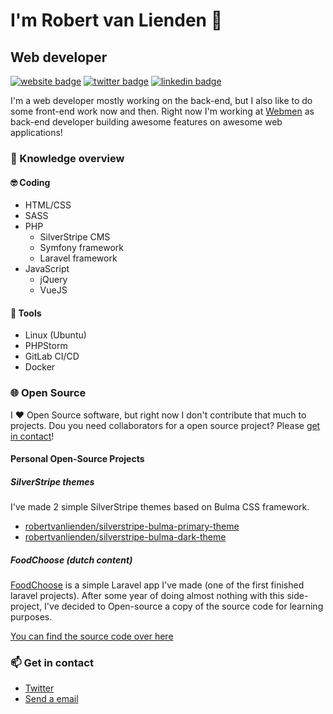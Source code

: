 # I'm Robert van Lienden 👋
## Web developer
[![website badge](https://img.shields.io/badge/Website-https%3A%2F%2Fwww.robertvanlienden.dev%2F-informational)](https://www.robertvanlienden.dev)
[![twitter badge](https://img.shields.io/badge/twitter-@robertvlienden-%231FA1F1?style=flat&logo=twitter&logoColor=white)](https://twitter.com/robertvlienden)
[![linkedin badge](https://img.shields.io/badge/linkedin-robert%20van%20lienden-%231FA1F1?style=flat&logo=linkedin&logoColor=white)](https://www.linkedin.com/in/robert-van-lienden-b2b192177/)

I'm a web developer mostly working on the back-end, but I also like to do some front-end work now and then.
Right now I'm working at [Webmen](https://webmen.nl/) as back-end developer building awesome features on awesome web applications!

### 📖 Knowledge overview

#### 🤓 Coding 
* HTML/CSS
* SASS
* PHP
  * SilverStripe CMS
  * Symfony framework
  * Laravel framework
* JavaScript
  * jQuery
  * VueJS

#### 🧰 Tools 
* Linux (Ubuntu)
* PHPStorm
* GitLab CI/CD
* Docker

### 🌐 Open Source

I ♥ Open Source software, but right now I don't contribute that much to projects.
Dou you need collaborators for a open source project? Please [get in contact](#-get-in-contact)!

#### Personal Open-Source Projects
##### SilverStripe themes
I've made 2 simple SilverStripe themes based on Bulma CSS framework.

* [robertvanlienden/silverstripe-bulma-primary-theme](https://github.com/robertvanlienden/silverstripe-bulma-primary-theme)
* [robertvanlienden/silverstripe-bulma-dark-theme](https://github.com/robertvanlienden/silverstripe-bulma-dark-theme)

##### FoodChoose (dutch content)
[FoodChoose](https://www.foodchoose.nl/) is a simple Laravel app I've made (one of the first finished laravel projects). 
After some year of doing almost nothing with this side-project, I've decided to Open-source a copy of the source code for learning purposes.

[You can find the source code over here](https://github.com/robertvanlienden/FoodChoose)

### 📫 Get in contact

* [Twitter](https://www.twitter.com/robertvlienden/)
* [Send a email](https://robertvanlienden.nl/en_US/contact/)


<!--
**robertvanlienden/robertvanlienden** is a ✨ _special_ ✨ repository because its `README.md` (this file) appears on your GitHub profile.

Here are some ideas to get you started:

- 🔭 I’m currently working on ...
- 🌱 I’m currently learning ...
- 👯 I’m looking to collaborate on ...
- 🤔 I’m looking for help with ...
- 💬 Ask me about ...
- 📫 How to reach me: ...
- 😄 Pronouns: ...
- ⚡ Fun fact: ...
-->
